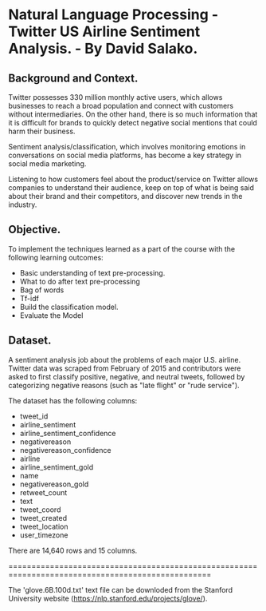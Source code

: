 # Natural Language Processing - Twitter US Airline Sentiment Analysis. - By David Salako.


## Background and Context.


Twitter possesses 330 million monthly active users, which allows businesses to reach a broad population and connect with customers without intermediaries. On the other hand, there is so much information that it is difficult for brands to quickly detect negative social mentions that could harm their business.

Sentiment analysis/classification, which involves monitoring emotions in conversations on social media platforms, has become a key strategy in social media marketing.

Listening to how customers feel about the product/service on Twitter allows companies to understand their audience, keep on top of what is being said about their brand and their competitors, and discover new trends in the industry.


## Objective.


To implement the techniques learned as a part of the course with the following learning outcomes:

* Basic understanding of text pre-processing.
* What to do after text pre-processing
* Bag of words
* Tf-idf
* Build the classification model.
* Evaluate the Model


## Dataset.


A sentiment analysis job about the problems of each major U.S. airline. Twitter data was scraped from February of 2015 and contributors were asked to first classify positive, negative, and neutral tweets, followed by categorizing negative reasons (such as "late flight" or "rude service").

The dataset has the following columns:

* tweet_id                                                           
* airline_sentiment                                               
* airline_sentiment_confidence                               
* negativereason                                                   
* negativereason_confidence
* airline                                    
* airline_sentiment_gold                                              
* name     
* negativereason_gold 
* retweet_count
* text
* tweet_coord
* tweet_created
* tweet_location 
* user_timezone

There are 14,640 rows and 15 columns. 

==================================================================================================

The 'glove.6B.100d.txt' text file can be downloded from the Stanford University website (https://nlp.stanford.edu/projects/glove/).
